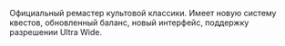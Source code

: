 Официальный ремастер культовой классики. Имеет новую систему квестов, обновленный баланс, новый интерфейс, поддержку разрешении Ultra Wide.
